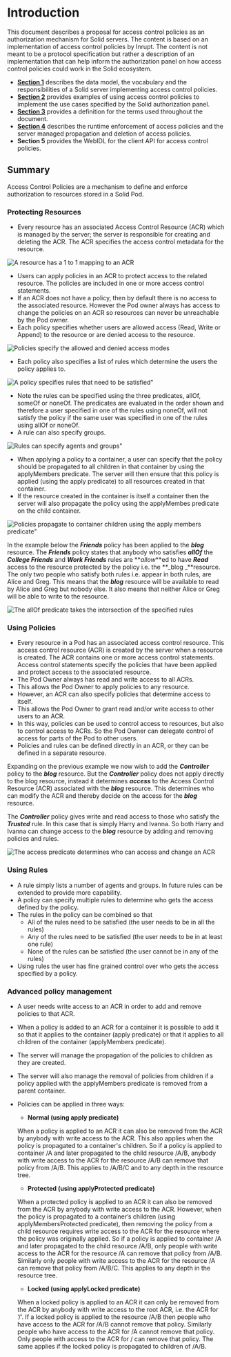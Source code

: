 # Introduction

This document describes a proposal for access control policies as an authorization mechanism for Solid servers. The content is based on an implementation of access control policies by Inrupt. The content is not meant to be a protocol specification but rather a description of an implementation that can help inform the authorization panel on how access control policies could work in the Solid ecosystem.

*   [**Section 1**](model.md) describes the data model, the vocabulary and the responsibilities of a Solid server implementing access control policies.
*   [**Section 2**](use-cases.md) provides examples of using access control policies to implement the use cases specified by the Solid authorization panel.
*   [**Section 3**](definitions.md) provides a definition for the terms used throughout the document. 
*   [**Section 4**](enforcement-propagation.md) describes the runtime enforcement of access policies and the server managed propagation and deletion of access policies. 
*   **Section 5** provides the WebIDL for the client API for access control policies. 

## Summary

Access Control Policies are a mechanism to define and enforce authorization to resources stored in a Solid Pod.

### Protecting Resources 

*   Every resource has an associated Access Control Resource (ACR) which is managed by the server; the server is responsible for creating and deleting the ACR. The ACR specifies the access control metadata for the resource.

![A resource has a 1 to 1 mapping to an ACR](diagrams/resource-acr.svg "A resource has a 1-1 mapping to an ACR")

*   Users can apply policies in an ACR to protect access to the related resource. The policies are included in one or more access control statements.
*   If an ACR does not have a policy, then by default there is no access to the associated resource. However the Pod owner always has access to change the policies on an ACR so resources can never be unreachable by the Pod owner.
*   Each policy specifies whether users are allowed access (Read, Write or Append) to the resource or are denied access to the resource. 

![Policies specify the allowed and denied access modes](diagrams/acr-policy.svg "Policies specify the allowed and denied access modes")

*   Each policy also specifies a list of rules which determine the users the policy applies to. 

![A policy specifies rules that need to be satisfied"](diagrams/policy-rules.svg "A policy specifies rules that need to be satisfied")

*   Note the rules can be specified using the three predicates, allOf, someOf or noneOf. The predicates are evaluated in the order shown and therefore a user specified in one of the rules using noneOf, will not satisfy the policy if the same user was specified in one of the rules using allOf or noneOf.
*   A rule can also specify groups.

![Rules can specify agents and groups"](diagrams/rules-groups.svg "Rules can specify agents and groups")

*   When applying a policy to a container, a user can specify that the policy should be propagated to all children in that container by using the applyMembers predicate. The server will then ensure that this policy is applied (using the apply predicate) to all resources created in that container.
*   If the resource created in the container is itself a container then the server will also propagate the policy using the applyMembes predicate on the child container. 

![Policies propagate to container children using the apply members predicate"](diagrams/apply-members.svg "Policies propagate to container children using the applyMembers predicate")

In the example below the **_Friends_** policy has been applied to the **_blog_** resource. The **_Friends_** policy states that anybody who satisfies **_allOf_** the **_College Friends_** and **_Work Friends_** rules are **_allow_**ed to have **_Read_** access to the resource protected by the policy i.e. the **_blog _**resource. The only two people who satisfy both rules i.e. appear in both rules, are Alice and Greg. This means that the **_blog_** resource will be available to read by Alice and Greg but nobody else. It also means that neither Alice or Greg will be able to write to the resource. 

![The allOf predicate takes the intersection of the specified rules](diagrams/ex-blog.svg "allOf is the intersection of the specified rules")

### Using Policies 

*   Every resource in a Pod has an associated access control resource. This access control resource (ACR) is created by the server when a resource is created. The ACR contains one or more access control statements. Access control statements specify the policies that have been applied and protect access to  the associated resource.
*   The Pod Owner always has read and write access to all ACRs.
*   This allows the Pod Owner to apply policies to any resource.
*   However, an ACR can also specify policies that determine access to itself.
*   This allows the Pod Owner to grant read and/or write access to other users to an ACR. 
*   In this way, policies can be used to control access to resources, but also to control access to ACRs. So the Pod Owner can delegate control of access for parts of the Pod to other users. 
*   Policies and rules can be defined directly in an ACR, or they can be defined in a separate resource. 

Expanding on the previous example we now wish to add the **_Controller_** policy to the **_blog_** resource. But the **_Controller_** policy does not apply directly to the blog resource, instead it determines **_access_** to the Access Control Resource (ACR) associated with the **_blog_** resource. This determines who can modify the ACR and thereby decide on the access for the **_blog_** resource. 

The **_Controller_** policy gives write and read access to those who satisfy the **_Trusted_** rule. In this case that is simply Harry and Ivanna. So both Harry and Ivanna can change access to the **_blog_** resource by adding and removing policies and rules. 

![The access predicate determines who can access and change an ACR](diagrams/ex-blog-controller.svg "The access predicate determines who can access and change an ACR")

### Using Rules 

*   A rule simply lists a number of agents and groups. In future rules can be extended to provide more capability. 
*   A policy can specify multiple rules to determine who gets the access defined by the policy. 
*   The rules in the policy can be combined so that 
    *   All of the rules need to be satisfied (the user needs to be in all the rules)
    *   Any of the rules need to be satisfied (the user needs to be in at least one rule)
    *   None of the rules can be satisfied (the user cannot be in any of the rules)
*   Using rules the user has fine grained control over who gets the access specified by a policy.

### Advanced policy management 

*   A user needs write access to an ACR in order to add and remove policies to that ACR.
*   When a policy is added to an ACR for a container it is possible to add it so that it applies to the container (apply predicate)  or that it applies to all children of the container (applyMembers predicate). 
*   The server will manage the propagation of the policies to children as they are created.
*   The server will also manage the removal of policies from children if a policy applied with the applyMembers predicate is removed from a parent container.
*   Policies can be applied in three ways:
    *  **Normal (using apply predicate)**

      When a policy is applied to an ACR it can also be removed from the ACR by anybody with write access to the ACR. This also applies when the policy is propagated to a container's children. So if a policy is applied to container /A and later propagated to the child resource /A/B, anybody with write access to the ACR for the resource /A/B can remove that policy from /A/B. This applies to /A/B/C and to any depth in the resource tree.

    *   **Protected (using applyProtected predicate)**

       When a protected policy is applied to an ACR it can also be removed from the ACR by anybody with write access to the ACR. However, when the policy is propagated to a container’s children (using applyMembersProtected predicate), then removing the policy from a child resource requires write access to the ACR for the resource where the policy was originally applied. So if a policy is applied to container /A and later propagated to the child resource /A/B, only people with write access to the ACR for the resource /A can remove that policy from /A/B. Similarly only people with write access to the ACR for the resource /A can remove that policy from /A/B/C. This applies to any depth in the resource tree. 

    *   **Locked (using applyLocked predicate)**

       When a locked policy is applied to an ACR it can only be removed from the ACR by anybody with write access to the root ACR, i.e. the ACR for ‘/’. If a locked policy is applied to the resource /A/B then people who have access to the ACR for /A/B cannot remove that policy. Similarly people who have access to the ACR for /A cannot remove that policy. Only people with access to the ACR for / can remove that policy. The same applies if the locked policy is propagated to children of /A/B.
